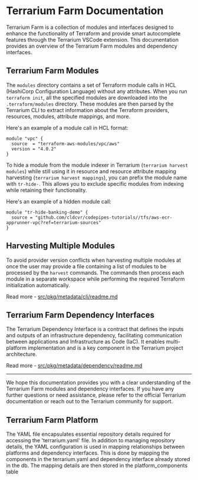 # Terrarium Farm Documentation

Terrarium Farm is a collection of modules and interfaces designed to enhance the functionality of Terraform and provide smart autocomplete features through the Terrarium VSCode extension. This documentation provides an overview of the Terrarium Farm modules and dependency interfaces.

## Terrarium Farm Modules

The `modules` directory contains a set of Terraform module calls in HCL (HashiCorp Configuration Language) without any attributes. When you run `terraform init`, all the specified modules are downloaded into the `.terraform/modules` directory. These modules are then parsed by the Terrarium CLI to extract information about the Terraform providers, resources, modules, attribute mappings, and more.

Here's an example of a module call in HCL format:

```hcl
module "vpc" {
  source  = "terraform-aws-modules/vpc/aws"
  version = "4.0.2"
}
```

To hide a module from the module indexer in Terrarium (`terrarium harvest modules`) while still using it in resource and resource attribute mapping harvesting (`terrarium harvest mappings`), you can prefix the module name with `tr-hide-`. This allows you to exclude specific modules from indexing while retaining their functionality.

Here's an example of a hidden module call:

```hcl
module "tr-hide-banking-demo" {
  source = "github.com/cldcvr/codepipes-tutorials//tfs/aws-ecr-apprunner-vpc?ref=terrarium-sources"
}
```

## Harvesting Multiple Modules

To avoid provider version conflicts when harvesting multiple modules at once the user may provide a file containing a list of modules to be processed by the `harvest` commands. The commands then process each module in a separate workspace while performing the required Terraform initialization automatically.

Read more - [src/pkg/metadata/cli/readme.md](./src/pkg/metadata/cli/readme.md)

## Terrarium Farm Dependency Interfaces

The Terrarium Dependency Interface is a contract that defines the inputs and outputs of an infrastructure dependency, facilitating communication between applications and Infrastructure as Code (IaC). It enables multi-platform implementation and is a key component in the Terrarium project architecture.

Read more - [src/pkg/metadata/dependency/readme.md](./src/pkg/metadata/dependency/readme.md)

---

We hope this documentation provides you with a clear understanding of the Terrarium Farm modules and dependency interfaces. If you have any further questions or need assistance, please refer to the official Terrarium documentation or reach out to the Terrarium community for support.

## Terrarium Farm Platform

The YAML file encapsulates essential repository details required for accessing the 'terrarium.yaml' file. In addition to managing repository details, the YAML configuration is used in mapping relationships between platforms and dependency interfaces. This is done by mapping the components in the terrarium.yaml and dependency interface already stored in the db. The mapping details are then stored in the platform_components table
